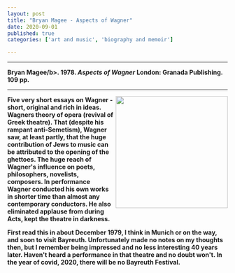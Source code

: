 ```yaml
---
layout: post
title: "Bryan Magee - Aspects of Wagner"
date: 2020-09-01
published: true
categories: ['art and music', 'biography and memoir']

---
```



***
<b>Bryan Magee/b>. 1978. _Aspects of Wagner_  London: Granada Publishing. 109 pp.

***

<img align="right" src="https://i.gr-assets.com/images/S/compressed.photo.goodreads.com/books/1593784448l/54374194._SY475_.jpg"  width="256"  alt="">

Five very short essays on Wagner - short, original and rich in ideas.  Wagners theory of opera (revival of Greek theatre).  That (despite his rampant anti-Semetism), Wagner saw, at least partly, that the huge contribution of Jews to music can be attributed to the opening of the ghettoes.  The huge reach of Wagner's influence on poets, philosophers, novelists, composers.  In performance Wagner conducted his own works in shorter time than almost any contemporary conductors.  He also eliminated applause from during Acts, kept the theatre in darkness.

First read this in about December 1979, I think in Munich or on the way, and soon to visit Bayreuth.  Unfortunately made no notes on my thoughts then, but I remember being impressed and no less interesting 40 years later.  Haven't heard a performance in that theatre and no doubt won't.  In the year of covid, 2020, there will be no Bayreuth Festival.  


